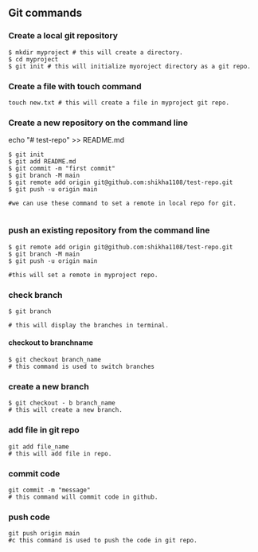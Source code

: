 ## Git  commands

### Create a local git repository

```shell
$ mkdir myproject # this will create a directory.
$ cd myproject
$ git init # this will initialize myoroject directory as a git repo.
 ```

### Create a file with touch command

 ```shell
 touch new.txt # this will create a file in myproject git repo.
 ```
### Create a new repository on the command line
echo "# test-repo" >> README.md
```shell
$ git init
$ git add README.md
$ git commit -m "first commit"
$ git branch -M main
$ git remote add origin git@github.com:shikha1108/test-repo.git
$ git push -u origin main

#we can use these command to set a remote in local repo for git.
 
```

### push an existing repository from the command line
```shell
$ git remote add origin git@github.com:shikha1108/test-repo.git
$ git branch -M main
$ git push -u origin main

#this will set a remote in myproject repo.
```
### check branch
```shell
$ git branch

# this will display the branches in terminal.
```
#### checkout to branchname
``` shell
$ git checkout branch_name
# this command is used to switch branches
```

### create a new branch
```shell
$ git checkout - b branch_name
# this will create a new branch.
```
### add file in git repo
```shell
git add file_name
# this will add file in repo.
```

### commit code
```shell
git commit -m "message"
# this command will commit code in github.
```

### push code
```shell
git push origin main
#c this command is used to push the code in git repo.
```

